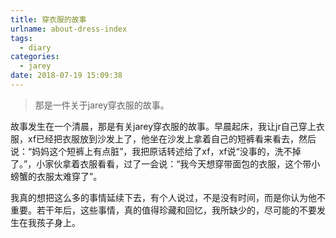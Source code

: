 ```yaml
---
title: 穿衣服的故事
urlname: about-dress-index
tags:
  - diary
categories:
  - jarey
date: 2018-07-19 15:09:38
---
```

<!-- Hexo daybreak git vb.net 健康 博客设置 网络日志 软件列表 魔法书签 -->
<!--![图]() -->
<!--[]() -->

> 那是一件关于jarey穿衣服的故事。

<!-- more -->

故事发生在一个清晨，那是有关jarey穿衣服的故事。早晨起床，我让jr自己穿上衣服，xf已经把衣服放到沙发上了，他坐在沙发上拿着自己的短裤看来看去，然后说：“妈妈这个短裤上有点脏”，我把原话转述给了xf，xf说“没事的，洗不掉了。”，小家伙拿着衣服看看，过了一会说：“我今天想穿带面包的衣服，这个带小螃蟹的衣服太难穿了”。

我真的想把这么多的事情延续下去，有个人说过，不是没有时间，而是你认为他不重要。若干年后，这些事情，真的值得珍藏和回忆，我所缺少的，尽可能的不要发生在我孩子身上。